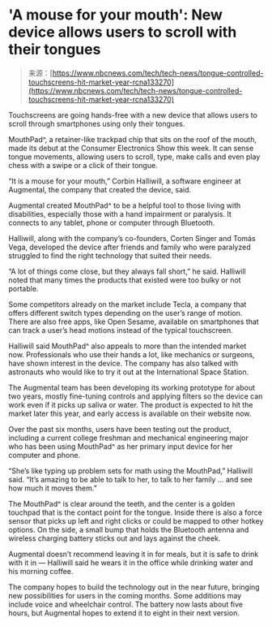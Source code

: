 <!--yml
category: 未分类
date: 2024-05-27 14:51:09
-->

# 'A mouse for your mouth': New device allows users to scroll with their tongues

> 来源：[https://www.nbcnews.com/tech/tech-news/tongue-controlled-touchscreens-hit-market-year-rcna133270](https://www.nbcnews.com/tech/tech-news/tongue-controlled-touchscreens-hit-market-year-rcna133270)

Touchscreens are going hands-free with a new device that allows users to scroll through smartphones using only their tongues.

MouthPad^, a retainer-like trackpad chip that sits on the roof of the mouth, made its debut at the Consumer Electronics Show this week. It can sense tongue movements, allowing users to scroll, type, make calls and even play chess with a swipe or a click of their tongue.

“It is a mouse for your mouth,” Corbin Halliwill, a software engineer at Augmental, the company that created the device, said.

Augmental created MouthPad^ to be a helpful tool to those living with disabilities, especially those with a hand impairment or paralysis. It connects to any tablet, phone or computer through Bluetooth.

Halliwill, along with the company’s co-founders, Corten Singer and Tomás Vega, developed the device after friends and family who were paralyzed struggled to find the right technology that suited their needs.

“A lot of things come close, but they always fall short,” he said. Halliwill noted that many times the products that existed were too bulky or not portable.

Some competitors already on the market include Tecla, a company that offers different switch types depending on the user’s range of motion. There are also free apps, like Open Sesame, available on smartphones that can track a user’s head motions instead of the typical touchscreen.

Halliwill said MouthPad^ also appeals to more than the intended market now. Professionals who use their hands a lot, like mechanics or surgeons, have shown interest in the device. The company has also talked with astronauts who would like to try it out at the International Space Station.

The Augmental team has been developing its working prototype for about two years, mostly fine-tuning controls and applying filters so the device can work even if it picks up saliva or water. The product is expected to hit the market later this year, and early access is available on their website now.

Over the past six months, users have been testing out the product, including a current college freshman and mechanical engineering major who has been using MouthPad^ as her primary input device for her computer and phone.

“She’s like typing up problem sets for math using the MouthPad,” Halliwill said. “It’s amazing to be able to talk to her, to talk to her family … and see how much it moves them.”

The MouthPad^ is clear around the teeth, and the center is a golden touchpad that is the contact point for the tongue. Inside there is also a force sensor that picks up left and right clicks or could be mapped to other hotkey options. On the side, a small bump that holds the Bluetooth antenna and wireless charging battery sticks out and lays against the cheek.

Augmental doesn’t recommend leaving it in for meals, but it is safe to drink with it in — Halliwill said he wears it in the office while drinking water and his morning coffee. 

The company hopes to build the technology out in the near future, bringing new possibilities for users in the coming months. Some additions may include voice and wheelchair control. The battery now lasts about five hours, but Augmental hopes to extend it to eight in their next version.